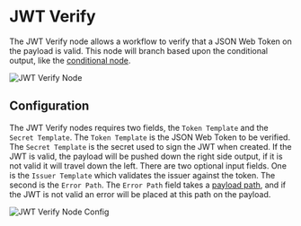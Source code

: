 # JWT Verify

The JWT Verify node allows a workflow to verify that a JSON Web Token on the payload is valid. This node will branch based upon the conditional output, like the [conditional node](./conditional).

![JWT Verify Node](/images/workflows/logic/jwt-verify-node.png "JWT Verify Node")

## Configuration

The JWT Verify nodes requires two fields, the `Token Template` and the `Secret Template`. The `Token Template` is the JSON Web Token to be verified. The `Secret Template` is the secret used to sign the JWT when created. If the JWT is valid, the payload will be pushed down the right side output, if it is not valid it will travel down the left. There are two optional input fields. One is the `Issuer Template` which validates the issuer against the token. The second is the `Error Path`. The `Error Path` field takes a [payload path](/workflows/accessing-payload-data/#payload-paths), and if the JWT is not valid an error will be placed at this path on the payload.

![JWT Verify Node Config](/images/workflows/logic/jwt-verify-node-config.png "JWT Verify Node Confgi")



